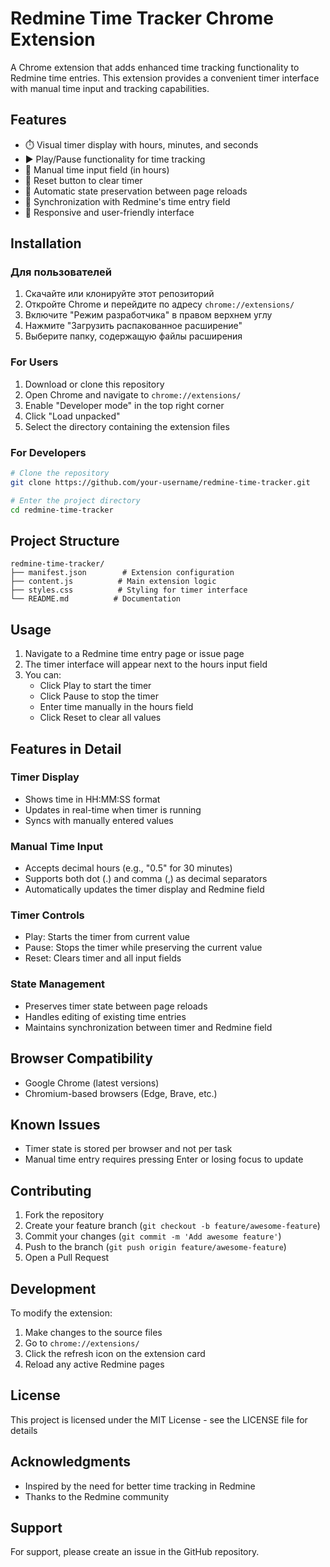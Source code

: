 # Redmine Time Tracker Chrome Extension

A Chrome extension that adds enhanced time tracking functionality to Redmine time entries. This extension provides a convenient timer interface with manual time input and tracking capabilities.

## Features

- ⏱️ Visual timer display with hours, minutes, and seconds
- ▶️ Play/Pause functionality for time tracking
- 📝 Manual time input field (in hours)
- 🔄 Reset button to clear timer
- 💾 Automatic state preservation between page reloads
- 🔄 Synchronization with Redmine's time entry field
- 📱 Responsive and user-friendly interface

## Installation

### Для пользователей
1. Скачайте или клонируйте этот репозиторий
2. Откройте Chrome и перейдите по адресу `chrome://extensions/`
3. Включите "Режим разработчика" в правом верхнем углу
4. Нажмите "Загрузить распакованное расширение"
5. Выберите папку, содержащую файлы расширения

### For Users

1. Download or clone this repository
2. Open Chrome and navigate to `chrome://extensions/`
3. Enable "Developer mode" in the top right corner
4. Click "Load unpacked"
5. Select the directory containing the extension files

### For Developers

```bash
# Clone the repository
git clone https://github.com/your-username/redmine-time-tracker.git

# Enter the project directory
cd redmine-time-tracker
```

## Project Structure

```
redmine-time-tracker/
├── manifest.json        # Extension configuration
├── content.js          # Main extension logic
├── styles.css          # Styling for timer interface
└── README.md          # Documentation
```

## Usage

1. Navigate to a Redmine time entry page or issue page
2. The timer interface will appear next to the hours input field
3. You can:
   - Click Play to start the timer
   - Click Pause to stop the timer
   - Enter time manually in the hours field
   - Click Reset to clear all values

## Features in Detail

### Timer Display
- Shows time in HH:MM:SS format
- Updates in real-time when timer is running
- Syncs with manually entered values

### Manual Time Input
- Accepts decimal hours (e.g., "0.5" for 30 minutes)
- Supports both dot (.) and comma (,) as decimal separators
- Automatically updates the timer display and Redmine field

### Timer Controls
- Play: Starts the timer from current value
- Pause: Stops the timer while preserving the current value
- Reset: Clears timer and all input fields

### State Management
- Preserves timer state between page reloads
- Handles editing of existing time entries
- Maintains synchronization between timer and Redmine field

## Browser Compatibility

- Google Chrome (latest versions)
- Chromium-based browsers (Edge, Brave, etc.)

## Known Issues

- Timer state is stored per browser and not per task
- Manual time entry requires pressing Enter or losing focus to update

## Contributing

1. Fork the repository
2. Create your feature branch (`git checkout -b feature/awesome-feature`)
3. Commit your changes (`git commit -m 'Add awesome feature'`)
4. Push to the branch (`git push origin feature/awesome-feature`)
5. Open a Pull Request

## Development

To modify the extension:

1. Make changes to the source files
2. Go to `chrome://extensions/`
3. Click the refresh icon on the extension card
4. Reload any active Redmine pages

## License

This project is licensed under the MIT License - see the LICENSE file for details

## Acknowledgments

- Inspired by the need for better time tracking in Redmine
- Thanks to the Redmine community

## Support

For support, please create an issue in the GitHub repository.
